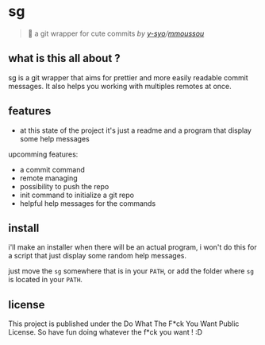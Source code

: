 # sg

> 🌸 a git wrapper for cute commits
> *by [y-syo](https://y-syo.me)/[mmoussou](https://profile.intra.42.fr/users/mmoussou)*

## what is this all about ?

sg is a git wrapper that aims for prettier and more easily readable commit messages.
It also helps you working with multiples remotes at once.

## features

  - at this state of the project it's just a readme and a program that display some help messages

upcomming features:
  - a commit command
  - remote managing
  - possibility to push the repo
  - init command to initialize a git repo
  - helpful help messages for the commands

## install

i'll make an installer when there will be an actual program, i won't do this for a script that just display some random help messages.

just move the ``sg`` somewhere that is in your ``PATH``, or add the folder where ``sg`` is located in your ``PATH``.

## license

This project is published under the Do What The F\*ck You Want Public License.
So have fun doing whatever the f\*ck you want ! :D
